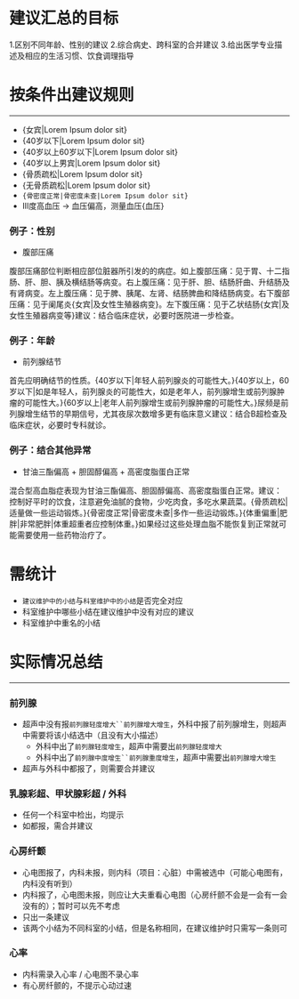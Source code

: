 # 建议汇总的目标

1.区别不同年龄、性别的建议
2.综合病史、跨科室的合并建议
3.给出医学专业描述及相应的生活习惯、饮食调理指导

# 按条件出建议规则
---
+ {女宾|Lorem Ipsum dolor sit}
+ {40岁以下|Lorem Ipsum dolor sit}
+ {40岁以上60岁以下|Lorem Ipsum dolor sit}
+ {40岁以上男宾|Lorem Ipsum dolor sit}
+ {骨质疏松|Lorem Ipsum dolor sit}
+ {无骨质疏松|Lorem Ipsum dolor sit}
+ `{骨密度正常|骨密度未查|Lorem Ipsum dolor sit}`
+ Ⅲ度高血压 -> 血压偏高，测量血压{血压}

### 例子：性别

+ 腹部压痛

腹部压痛部位判断相应部位脏器所引发的的病症。如上腹部压痛：见于胃、十二指肠、肝、胆、胰及横结肠等病变。右上腹压痛：见于肝、胆、结肠肝曲、升结肠及有肾病变。左上腹压痛：见于脾、胰尾、左肾、结肠脾曲和降结肠病变。右下腹部压痛：见于阑尾炎{女宾|及女性生殖器病变}。左下腹压痛：见于乙状结肠{女宾|及女性生殖器病变等}建议：结合临床症状，必要时医院进一步检查。

### 例子：年龄

+ 前列腺结节

首先应明确结节的性质。{40岁以下|年轻人前列腺炎的可能性大。}{40岁以上，60岁以下|如是年轻人，前列腺炎的可能性大，如是老年人，前列腺增生或前列腺肿瘤的可能性大。}{60岁以上|老年人前列腺增生或前列腺肿瘤的可能性大。}尿频是前列腺增生结节的早期信号，尤其夜尿次数增多更有临床意义建议：结合B超检查及临床症状，必要时专科就诊。

### 例子：结合其他异常

+ 甘油三酯偏高 + 胆固醇偏高 + 高密度脂蛋白正常

混合型高血脂症表现为甘油三酯偏高、胆固醇偏高、高密度脂蛋白正常。建议：
控制好平时的饮食，注意避免油腻的食物，少吃肉食，多吃水果蔬菜。{骨质疏松|适量做一些运动锻炼。}{骨密度正常|骨密度未查|多作一些运动锻炼。}{体重偏重|肥胖|非常肥胖|体重超重者应控制体重。}如果经过这些处理血脂不能恢复到正常就可能需要使用一些药物治疗了。

# 需统计

+ `建议维护中的小结`与`科室维护中的小结`是否完全对应
+ 科室维护中哪些小结在建议维护中没有对应的建议
+ 科室维护中重名的小结

# 实际情况总结
---

### 前列腺
+ 超声中没有报`前列腺轻度增大``前列腺增大增生`，外科中报了前列腺增生，则超声中需要将该小结选中（且没有大小描述）
    - 外科中出了`前列腺轻度增生`，超声中需要出`前列腺轻度增大`
    - 外科中出了`前列腺中度增生``前列腺重度增生`，超声中需要出`前列腺增大增生`
+ 超声与外科中都报了，则需要合并建议

### 乳腺彩超、甲状腺彩超  / 外科
+ 任何一个科室中检出，均提示
+ 如都报，需合并建议

### 心房纤颤
+ 心电图报了，内科未报，则内科（项目：心脏）中需被选中（可能心电图有，内科没有听到）
+ 内科报了，心电图未报，则应让大夫重看心电图（心房纤颤不会是一会有一会没有的）；暂时可以先不考虑
+ 只出一条建议
+ 该两个小结为不同科室的小结，但是名称相同，在建议维护时只需写一条则可

### 心率
+ 内科需录入心率 / 心电图不录心率
+ 有心房纤颤的，不提示心动过速
